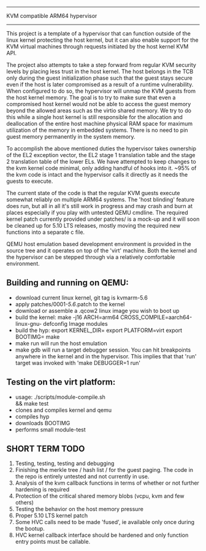 ******************************************************************************
KVM compatible ARM64 hypervisor
******************************************************************************

This project is a template of a hypervisor that can function outside of the
linux kernel protecting the host kernel, but it can also enable support for
the KVM virtual machines through requests initiated by the host kernel KVM
API.

The project also attempts to take a step forward from regular KVM security
levels by placing less trust in the host kernel. The host belongs in the TCB
only during the guest initialization phase such that the guest stays secure
even if the host is later compromised as a result of a runtime vulnerability.
When configured to do so, the hypervisor will unmap the KVM guests from the
host kernel memory. The goal is to try to make sure that even a compromised
host kernel would not be able to access the guest memory beyond the allowed
areas such as the virtio shared memory. We try to do this while a single
host kernel is still responsible for the allocation and deallocation of the
entire host machine physical RAM space for maximum utilization of the memory
in embedded systems. There is no need to pin guest memory permanently in the
system memory.

To accomplish the above mentioned duties the hypervisor takes ownership of
the EL2 exception vector, the EL2 stage 1 translation table and the stage 2
translation table of the lower ELs. We have attempted to keep changes to the
kvm kernel code minimal, only adding handful of hooks into it. ~95% of the
kvm code is intact and the hypervisor calls it directly as it needs the
guests to execute.

The current state of the code is that the regular KVM guests execute somewhat
reliably on multiple ARM64 systems. The 'host blinding' feature does run, but
all in all it's still work in progress and may crash and burn at places
especially if you play with untested QEMU cmdline. The required kernel patch
currently provided under patches/ is a mock-up and it will soon be cleaned up
for 5.10 LTS releases, mostly moving the required new functions into a
separate c file.

QEMU host emulation based development environment is provided in the source
tree and it operates on top of the 'virt' machine. Both the kernel and the
hypervisor can be stepped through via a relatively comfortable environment.


Building and running on QEMU:
-----------------------------
- download current linux kernel, git tag is kvmarm-5.6
- apply patches/0001-*5.6*.patch to the kernel
- download or assemble a .qcow2 linux image you wish to boot up
- build the kernel:
  make -j16 ARCH=arm64 CROSS_COMPILE=aarch64-linux-gnu- defconfig Image modules
- build the hyp:
  export KERNEL_DIR=<kernel top level dir>
  export PLATFORM=virt
  export BOOTIMG=<image you want to boot as the host>
  make
- make run will run the host emulation
- make gdb will run a target debugger session. You can hit breakpoints anywhere
  in the kernel and in the hypervisor. This implies that that 'run' target was
  invoked with 'make DEBUGGER=1 run'


Testing on the virt platform:
-------------------------------------
- usage:
  ./scripts/module-compile.sh \
  && make test
- clones and compiles kernel and qemu
- compiles hyp
- downloads BOOTIMG
- performs small module-test


SHORT TERM TODO
----------------
1) Testing, testing, testing and debugging
2) Finishing the merkle tree / hash list / for the guest paging. The code in
   the repo is entirely untested and not currently in use.
3) Analysis of the kvm callback functions in terms of whether or not further
   hardening is required
4) Protection of the critical shared memory blobs (vcpu, kvm and few others)
5) Testing the behavior on the host memory pressure
6) Proper 5.10 LTS kernel patch
7) Some HVC calls need to be made 'fused', ie available only once during the
   bootup.
8) HVC kernel callback interface should be hardened and only function entry
   points must be callable.
